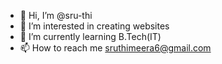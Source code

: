 - 👋 Hi, I’m @sru-thi
- 👀 I’m interested in creating websites
- 🌱 I’m currently learning B.Tech(IT)
- 📫 How to reach me sruthimeera6@gmail.com

<!---
sru-thi/sru-thi is a ✨ special ✨ repository because its `README.md` (this file) appears on your GitHub profile.
You can click the Preview link to take a look at your changes.
--->
